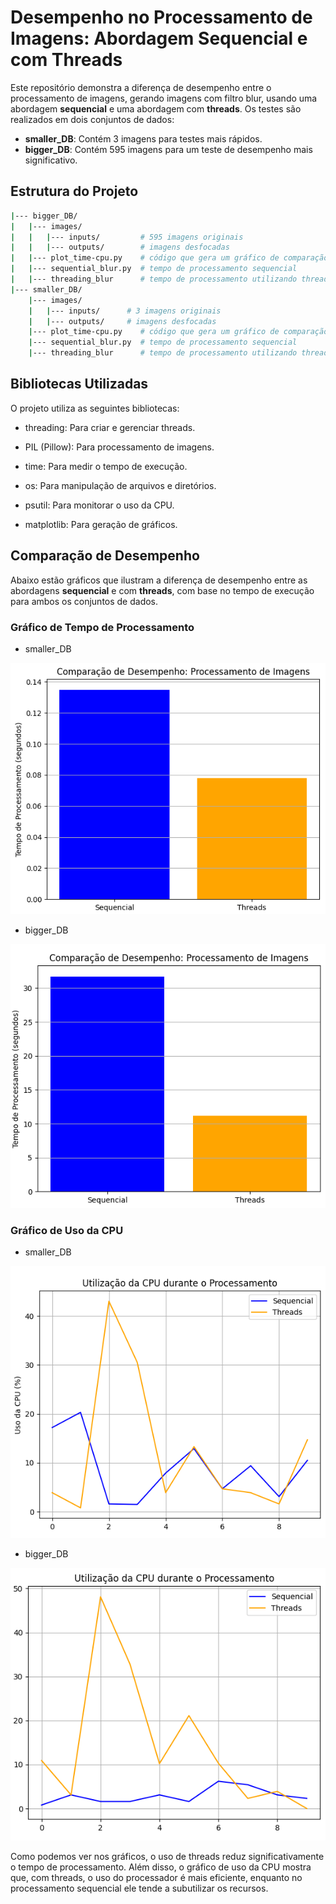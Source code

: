 # Desempenho no Processamento de Imagens: Abordagem Sequencial e com Threads

Este repositório demonstra a diferença de desempenho entre o processamento de imagens, gerando imagens com filtro blur, usando uma abordagem **sequencial** e uma abordagem com **threads**. Os testes são realizados em dois conjuntos de dados:

- **smaller_DB**: Contém 3 imagens para testes mais rápidos.
- **bigger_DB**: Contém 595 imagens para um teste de desempenho mais significativo.

## Estrutura do Projeto

```bash
|--- bigger_DB/
|   |--- images/
|   |   |--- inputs/         # 595 imagens originais
|   |   |--- outputs/        # imagens desfocadas
|   |--- plot_time-cpu.py    # código que gera um gráfico de comparação de desempenho
|   |--- sequential_blur.py  # tempo de processamento sequencial
|   |--- threading_blur      # tempo de processamento utilizando threads
|--- smaller_DB/
    |--- images/
    |   |--- inputs/      # 3 imagens originais
    |   |--- outputs/     # imagens desfocadas
    |--- plot_time-cpu.py    # código que gera um gráfico de comparação de desempenho
    |--- sequential_blur.py  # tempo de processamento sequencial
    |--- threading_blur      # tempo de processamento utilizando threads  sequencial
```

## Bibliotecas Utilizadas

O projeto utiliza as seguintes bibliotecas:

- threading: Para criar e gerenciar threads.

- PIL (Pillow): Para processamento de imagens.

- time: Para medir o tempo de execução.

- os: Para manipulação de arquivos e diretórios.

- psutil: Para monitorar o uso da CPU.

- matplotlib: Para geração de gráficos.

## Comparação de Desempenho

Abaixo estão gráficos que ilustram a diferença de desempenho entre as abordagens **sequencial** e com **threads**, com base no tempo de execução para ambos os conjuntos de dados.

### Gráfico de Tempo de Processamento

- smaller_DB

![Gráfico de Tempo de Processamento](assets/tempo_smallerDB.png)

- bigger_DB

![Gráfico de Tempo de Processamento](assets/tempo_biggerDB.png)

### Gráfico de Uso da CPU

- smaller_DB

![Gráfico de Tempo de Processamento](assets/cpu_smallerDB.png)

- bigger_DB

![Gráfico de Tempo de Processamento](assets/cpu_biggerDB.png)

Como podemos ver nos gráficos, o uso de threads reduz significativamente o tempo de processamento. Além disso, o gráfico de uso da CPU mostra que, com threads, o uso do processador é mais eficiente, enquanto no processamento sequencial ele tende a subutilizar os recursos.
